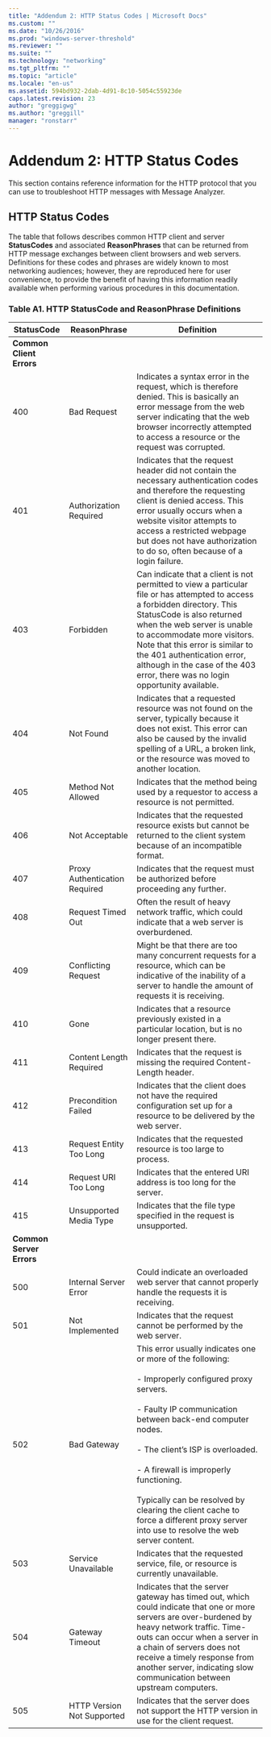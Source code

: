 ```yaml
---
title: "Addendum 2: HTTP Status Codes | Microsoft Docs"
ms.custom: ""
ms.date: "10/26/2016"
ms.prod: "windows-server-threshold"
ms.reviewer: ""
ms.suite: ""
ms.technology: "networking"
ms.tgt_pltfrm: ""
ms.topic: "article"
ms.locale: "en-us"
ms.assetid: 594bd932-2dab-4d91-8c10-5054c55923de
caps.latest.revision: 23
author: "greggigwg"
ms.author: "greggill"
manager: "ronstarr"
---
```

# Addendum 2: HTTP Status Codes
This section contains reference information for the HTTP protocol that you can use to troubleshoot HTTP messages with Message Analyzer.  
  
## HTTP Status Codes  
 The table that follows describes common HTTP client and server **StatusCodes** and associated **ReasonPhrases** that can be returned from HTTP message exchanges between client browsers and web servers. Definitions for these codes and phrases are widely known to most networking audiences; however, they are reproduced here for user convenience, to provide the benefit of having this information readily available when performing various procedures in this documentation.  
  
### Table A1. HTTP StatusCode and ReasonPhrase Definitions  
  
|StatusCode|ReasonPhrase|Definition|  
|----------------|------------------|----------------|  
|**Common Client Errors**|||  
|400|Bad Request|Indicates a syntax error in the request, which is therefore denied. This is basically an error message from the web server indicating that the web browser incorrectly attempted to access a resource or the request was corrupted.|  
|401|Authorization Required|Indicates that the request header did not contain the necessary authentication codes and therefore the requesting client is denied access. This error usually occurs when a website visitor attempts to access a restricted webpage but does not have authorization to do so, often because of a login failure.|  
|403|Forbidden|Can indicate that a client is not permitted to view a particular file or has attempted to access a forbidden directory. This StatusCode is also returned when the web server is unable to accommodate more visitors. Note that this error is similar to the 401 authentication error, although in the case of the 403 error, there was no login opportunity available.|  
|404|Not Found|Indicates that a requested resource was not found on the server, typically because it does not exist. This error can also be caused by the invalid spelling of a URL, a broken link, or the resource was moved to another location.|  
|405|Method Not Allowed|Indicates that the method being used by a requestor to access a resource is not permitted.|  
|406|Not Acceptable|Indicates that the requested resource exists but cannot be returned to the client system because of an incompatible format.|  
|407|Proxy Authentication Required|Indicates that the request must be authorized before proceeding any further.|  
|408|Request Timed Out|Often the result of heavy network traffic, which could indicate that a web server is overburdened.|  
|409|Conflicting Request|Might be that there are too many concurrent requests for a resource, which can be indicative of the inability of a server to handle the amount of requests it is receiving.|  
|410|Gone|Indicates that a resource previously existed in a particular location, but is no longer present there.|  
|411|Content Length Required|Indicates that the request is missing the required Content-Length header.|  
|412|Precondition Failed|Indicates that the client does not have the required configuration set up for a resource to be delivered by the web server.|  
|413|Request Entity Too Long|Indicates that the requested resource is too large to process.|  
|414|Request URI Too Long|Indicates that the entered URI address is too long for the server.|  
|415|Unsupported Media Type|Indicates that the file type specified in the request is unsupported.|  
|**Common Server Errors**|||  
|500|Internal Server Error|Could indicate an overloaded web server that cannot properly handle the requests it is receiving.|  
|501|Not Implemented|Indicates that the request cannot be performed by the web server.|  
|502|Bad Gateway|This error usually indicates one or more of the following:<br /><br /> - Improperly configured proxy servers.<br /><br /> - Faulty IP communication between back-end computer nodes.<br /><br /> - The client’s ISP is overloaded.<br /><br /> - A firewall is improperly functioning.<br /><br /> Typically can be resolved by clearing the client cache to force a different proxy server into use to resolve the web server content.|  
|503|Service Unavailable|Indicates that the requested service, file, or resource is currently unavailable.|  
|504|Gateway Timeout|Indicates that the server gateway has timed out, which could indicate that one or more servers are over-burdened by heavy network traffic. Time-outs can occur when a server in a chain of servers does not receive a timely response from another server, indicating slow communication between upstream computers.|  
|505|HTTP Version Not Supported|Indicates that the server does not support the HTTP version in use for the client request.|